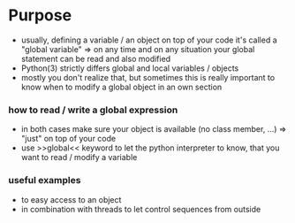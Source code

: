 #	Purpose

-	usually, defining a variable / an object on top of your code it's called a "global variable" => on any time and on any situation your global statement can be read and also modified
-	Python(3) strictly differs global and local variables / objects
-	mostly you don't realize that, but sometimes this is really important to know when to modify a global object in an own section

###	how to read / write a global expression

-	in both cases make sure your object is available (no class member, ...) => "just" on top of your code
-	use >>global<< keyword to let the python interpreter to know, that you want to read / modify a variable

###	useful examples
-	to easy access to an object
-	in combination with threads to let control sequences from outside 